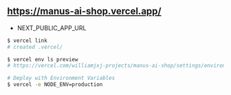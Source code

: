 ## https://manus-ai-shop.vercel.app/

- NEXT_PUBLIC_APP_URL

```bash
$ vercel link
# created .vercel/
```

```bash
$ vercel env ls preview
# https://vercel.com/williamjxj-projects/manus-ai-shop/settings/environments/Preview
```

```bash
# Deploy with Environment Variables
$ vercel -e NODE_ENV=production
```
